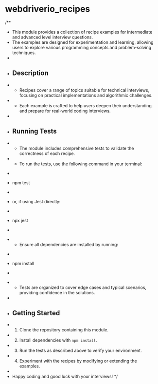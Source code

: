 # webdriverio_recipes

/**
 * This module provides a collection of recipe examples for intermediate and advanced level interview questions.
 * The examples are designed for experimentation and learning, allowing users to explore various programming concepts and problem-solving techniques.
 *
 * ## Description
 * - Recipes cover a range of topics suitable for technical interviews, focusing on practical implementations and algorithmic challenges.
 * - Each example is crafted to help users deepen their understanding and prepare for real-world coding interviews.
 *
 * ## Running Tests
 * - The module includes comprehensive tests to validate the correctness of each recipe.
 * - To run the tests, use the following command in your terminal:
 *   ```
 *   npm test
 *   ```
 *   or, if using Jest directly:
 *   ```
 *   npx jest
 *   ```
 * - Ensure all dependencies are installed by running:
 *   ```
 *   npm install
 *   ```
 * - Tests are organized to cover edge cases and typical scenarios, providing confidence in the solutions.
 *
 * ## Getting Started
 * 1. Clone the repository containing this module.
 * 2. Install dependencies with `npm install`.
 * 3. Run the tests as described above to verify your environment.
 * 4. Experiment with the recipes by modifying or extending the examples.
 *
 * Happy coding and good luck with your interviews!
 */

